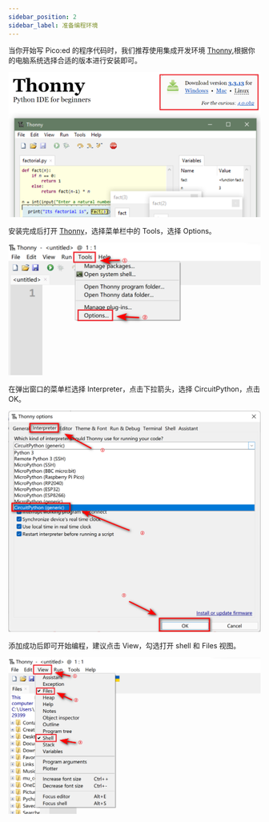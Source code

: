 ```yaml
---
sidebar_position: 2
sidebar_label: 准备编程环境
---
```


当你开始写 Pico:ed 的程序代码时，我们推荐使用集成开发环境 [Thonny](https://thonny.org),根据你的电脑系统选择合适的版本进行安装即可。

![](./images/pico-v2-thonny-01.png)

安装完成后打开 [Thonny](https://github.com/thonny/thonny/releases/download/v3.3.13/thonny-3.3.13.exe)，选择菜单栏中的 Tools，选择 Options。

![](./images/pico-v2-thonny-02.png)

在弹出窗口的菜单栏选择 Interpreter，点击下拉箭头，选择 CircuitPython，点击 OK。

![](./images/pico-v2-thonny-03.png)

添加成功后即可开始编程，建议点击 View，勾选打开 shell 和 Files 视图。

![](./images/pico-v2-thonny-04.png)
